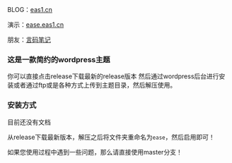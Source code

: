 BLOG：[eas1.cn](https://eas1.cn)

演示：[ease.eas1.cn](https://ease.eas1.cn)

朋友：[言码笔记](https://blog.yanqingshan.com/)

### 这是一款简约的wordpress主题
你可以直接点击release下载最新的release版本
然后通过wordpress后台进行安装或者通过ftp或是各种方式上传到主题目录，然后解压使用。
### 安装方式

目前还没有文档

从release下载最新版本，解压之后将文件夹重命名为`ease`，然后启用即可！

如果您使用过程中遇到一些问题，那么请直接使用master分支！
